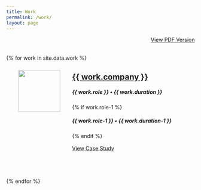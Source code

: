 ```yaml
---
title: Work
permalink: /work/
layout: page
---
```


<div class="pdf-resume">
    <a href="/work/resume">View PDF Version</a>
</div>

<div class="work-wrapper">
    {% for work in site.data.work %}
        <div class="work-item">
            <img class="logo" src="{{ work.logo }}">
            <h2><a href="{{ work.url }}">{{ work.company }}</a></h2>
            <h5>{{ work.role }}  &bull; {{ work.duration }}</h5>
            {% if work.role-1 %}
            <h5>{{ work.role-1 }}  &bull; {{ work.duration-1 }}</h5>
            {% endif %}
            <div class="case-study">
            <a href="{{ work.case-study }}"> View Case Study</a>
        </div>
        </div><br/>
    {% endfor %}
</div>

<style>
    .pdf-resume {
        text-align: right;
    }
    .work-wrapper {
        display: flex;
        flex-direction: column;
        margin-top: 2rem;
    }
    .logo {
        width: 7rem;
        float: left;
        margin: 1.5rem 2rem 10rem 2rem;
        }
    .case-study {
        margin-top: 1rem;
    }
</style>
